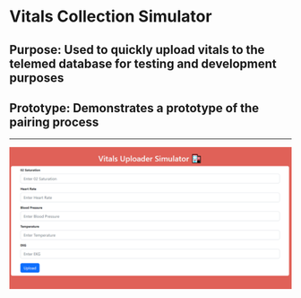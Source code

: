 # Vitals Collection Simulator

## Purpose: Used to quickly upload vitals to the telemed database for testing and development purposes

## Prototype: Demonstrates a prototype of the pairing process
<hr>
<img src="preview.PNG">